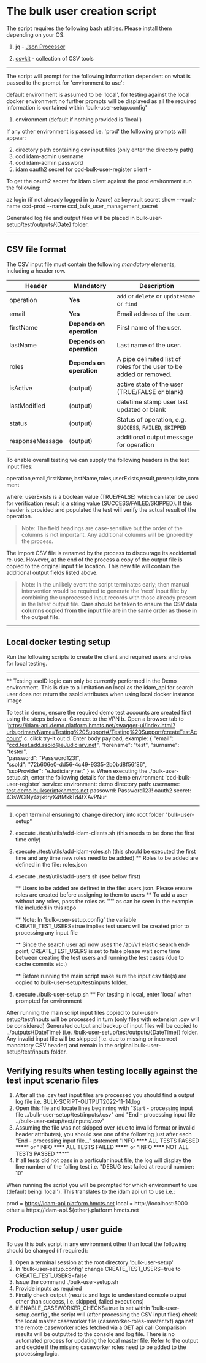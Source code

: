 # The bulk user creation script

The script requires the following bash utilities. Please install them depending on your OS.

1. jq - [Json Processor](https://stedolan.github.io/jq)

2. [csvkit](https://formulae.brew.sh/formula/csvkit) - collection of CSV tools 

----
The script will prompt for the following information dependent on what is passed to the prompt for 'environment to use':

default environment is assumed to be 'local', for testing against the local docker environment no further prompts will be displayed
as all the required information is contained within 'bulk-user-setup.config'

1. environment (default if nothing provided is 'local')

If any other environment is passed i.e. 'prod' the following prompts will appear:

2. directory path containing csv input files (only enter the directory path)
3. ccd idam-admin username
4. ccd idam-admin password
5. idam oauth2 secret for ccd-bulk-user-register client -


To get the oauth2 secret for idam client against the prod environment run the following:

az login (if not already logged in to Azure)
az keyvault secret show --vault-name ccd-prod --name ccd_bulk_user_management_secret

Generated log file and output files will be placed in bulk-user-setup/test/outputs/{Date} folder.

----

## CSV file format

The CSV input file must contain the following *mandatory* elements, including a header row.

| Header            | Mandatory                | Description                                                         |
|-------------------|--------------------------|---------------------------------------------------------------------|
| operation         | **Yes**                  | `add` or `delete` or `updateName` or `find`                         |
| email             | **Yes**                  | Email address of the user.                                          |
| firstName         | **Depends on operation** | First name of the user.                                             |
| lastName          | **Depends on operation** | Last name of the user.                                              |
| roles             | **Depends on operation** | A pipe delimited list of roles for the user to be added or removed. |
| isActive          | (output)                 | active state of the user (TRUE/FALSE or blank)                      |
| lastModified      | (output)                 | datetime stamp user last updated or blank                           |
| status            | (output)                 | Status of operation, e.g. `SUCCESS`, `FAILED`, `SKIPPED`            |
| responseMessage   | (output)                 | additional output message for operation                             |

To enable overall testing we can supply the following headers in the test input files:

operation,email,firstName,lastName,roles,userExists,result,prerequisite,comment

where: 
userExists is a boolean value (TRUE/FALSE) which can later be used for verification
result is a string value (SUCCESS/FAILED/SKIPPED). If this header is provided and populated the test will verify the actual 
result of the operation.


> Note: The field headings are case-sensitive but the order of the columns is not important. Any additional columns
  will be ignored by the process.

The import CSV file is renamed by the process to discourage its accidental re-use. However, at the end of the process
 a copy of the output file is copied to the original input file location. This new file will contain the additional
 output fields listed above.

> Note: In the unlikely event the script terminates early; then manual intervention would be required to generate the
  ‘next’ input file: by combining the unprocessed input records with those already present in the latest output file.
  **Care should be taken to ensure the CSV data columns copied from the input file are in the same order as those in
  the output file.**

----

## Local docker testing setup

Run the following scripts to create the client and required users and roles for local testing.

****************************************************************************************************************************************************************************
** Testing ssoID logic can only be currently performed in the Demo environment. This is due to a limitation on local
   as the idam_api for search user does not return the ssoId attributes when using local docker instance image
   
   To test in demo, ensure the required demo test accounts are created first using the steps below
   a. Connect to the VPN
   b. Open a browser tab to 'https://idam-api.demo.platform.hmcts.net/swagger-ui/index.html?urls.primaryName=Testing%20Support#/Testing%20Support/createTestAccount'
   c. click try-it out
   d. Enter body payload, example:
        {
            "email": "ccd.test.add.ssoid@eJudiciary.net",
            "forename": "test",
            "surname": "tester",   
            "password": "Password123!",   
            "ssoId": "72b606e0-dd56-4c49-9335-2b0bd8f56f86",   
            "ssoProvider": "eJudiciary.net" 
        }
    e.  When executing the ./bulk-user-setup.sh, enter the following details for the demo environment 'ccd-bulk-user-register' service:
        environment: demo
        directory path: <enter absolute path and file name of input file to test in demo>
        username: test.demo.bulkscript@hmcts.net
        passowrd: Password123!
        oauth2 secret: 43sWCiNy4zjk6ryX4fMkkTd4fXAvPNur
****************************************************************************************************************************************************************************

1. open terminal ensuring to change directory into root folder "bulk-user-setup"
2. execute ./test/utils/add-idam-clients.sh (this needs to be done the first time only)
3. execute ./test/utils/add-idam-roles.sh (this should be executed the first time and any time new roles need to be added)
   ** Roles to be added are defined in the file: roles.json
4. execute ./test/utils/add-users.sh (see below first)

   ** Users to be added are defined in the file: users.json. Please ensure roles are created before assigning to them to users
   ** To add a user without any roles, pass the roles as "''" as can be seen in the example file included in this repo

   ** Note: In 'bulk-user-setup.config' the variable CREATE_TEST_USERS=true implies test users will be created 
      prior to processing any input file
   
   ** Since the search user api now uses the /api/v1 elastic search end-point, CREATE_TEST_USERS is set to false
      please wait some time between creating the test users and running the test cases (due to cache commits etc.)

   ** Before running the main script make sure the input csv file(s) are copied to bulk-user-setup/test/inputs folder.
   
5. execute ./bulk-user-setup.sh
   ** For testing in local, enter 'local' when prompted for environment

After running the main script input files copied to bulk-user-setup/test/inputs will be processed in turn (only files with extension .csv will be considered)
Generated output and backup of input files will be copied to ../outputs/{DateTime} (i.e. /bulk-user-setup/test/outputs/{DateTime}) folder.
Any invalid input file will be skipped (i.e. due to missing or incorrect mandatory CSV header) and remain in the original bulk-user-setup/test/inputs folder.

## Verifying results when testing locally against the test input scenario files

1. After all the .csv test input files are processed you should find a output log file i.e. BULK-SCRIPT-OUTPUT2022-11-14.log
2. Open this file and locate lines beginning with "Start - processing input file ../bulk-user-setup/test/inputs/<file>.csv"
   and "End - processing input file ../bulk-user-setup/test/inputs/<file>.csv"
3. Assuming the file was not skipped over (due to invalid format or invalid header attributes), you should see one of 
   the following just after each "End - processing input file..." statement
   "INFO **** ALL TESTS PASSED ****" or "INFO **** ALL TESTS FAILED ****" or "INFO **** NOT ALL TESTS PASSED ****"
4. If all tests did not pass in a particular input file, the log will display the line number of the failing test i.e.
   "DEBUG test failed at record number: 10"

When running the script you will be prompted for which environment to use (default being 'local'). This translates to the idam api url to use i.e.:

prod = https://idam-api.platform.hmcts.net
local = http://localhost:5000
other = https://idam-api.${other}.platform.hmcts.net

## Production setup / user guide

To use this bulk script in any environment other than local the following should be changed (if required):

1. Open a terminal session at the root directory 'bulk-user-setup'
2. In 'bulk-user-setup.config' change CREATE_TEST_USERS=true to CREATE_TEST_USERS=false
3. Issue the command ./bulk-user-setup.sh
4. Provide inputs as required
5. Finally check output (results and logs to understand console output other than success, i.e. skipped, failed executions)
6. if ENABLE_CASEWORKER_CHECKS=true is set within 'bulk-user-setup.config', the script will (after processing the CSV input files) 
   check the local master caseworker file (caseworker-roles-master.txt) against the remote caseworker roles fetched via a GET api call
   Comparison results will be outputted to the console and log file. There is no automated process for updating the local master file.
   Refer to the output and decide if the missing caseworker roles need to be added to the processing logic.

